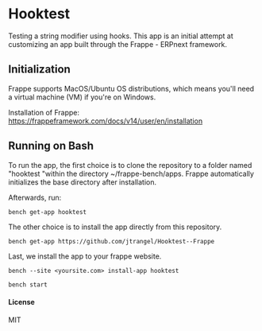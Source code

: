 # Hooktest

Testing a string modifier using hooks. This app is an initial attempt at customizing an app built through the Frappe - ERPnext framework.

## Initialization

Frappe supports MacOS/Ubuntu OS distributions, which means you'll need a virtual machine (VM) if you're on Windows.

Installation of Frappe: https://frappeframework.com/docs/v14/user/en/installation

## Running on Bash

To run the app, the first choice is to clone the repository to a folder named "hooktest "within the directory ~/frappe-bench/apps. Frappe automatically initializes the base directory after installation.


Afterwards, run:

`bench get-app hooktest`

The other choice is to install the app directly from this repository.

`
bench get-app https://github.com/jtrangel/Hooktest--Frappe
`

Last, we install the app to your frappe website.

```
bench --site <yoursite.com> install-app hooktest

bench start
```



#### License

MIT
